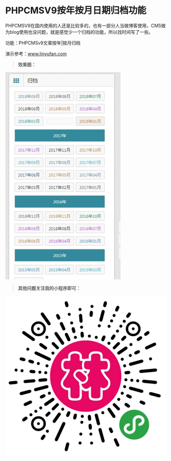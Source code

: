 # PHPCMSV9按年按月日期归档功能

PHPCMSV9在国内使用的人还是比较多的，也有一部分人当做博客使用，CMS做为blog使用也没问题，就是感觉少一个归档的功能，所以找时间写了一些。

功能：PHPCMSv9文章按年|按月归档

演示参考：www.linyufan.com

> **效果图：**

![image](https://github.com/hamelong/PHPCMSV9_archives/blob/master/images/1.jpg)
    
> **其他问题关注我的小程序即可：**

![image](https://github.com/hamelong/PHPCMSV9_archives/blob/master/images/MiniProgram.jpg)
